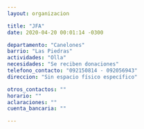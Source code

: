 ```yaml
---
layout: organizacion

title: "JFA"
date: 2020-04-20 00:01:14 -0300

departamento: "Canelones"
barrio: "Las Piedras"
actividades: "Olla"
necesidades: "Se reciben donaciones"
telefono_contacto: "092150814 - 092056943"
direccion: "Sin espacio físico específico"

otros_contactos: ""
horario: ""
aclaraciones: ""
cuenta_bancaria: ""

---
```

